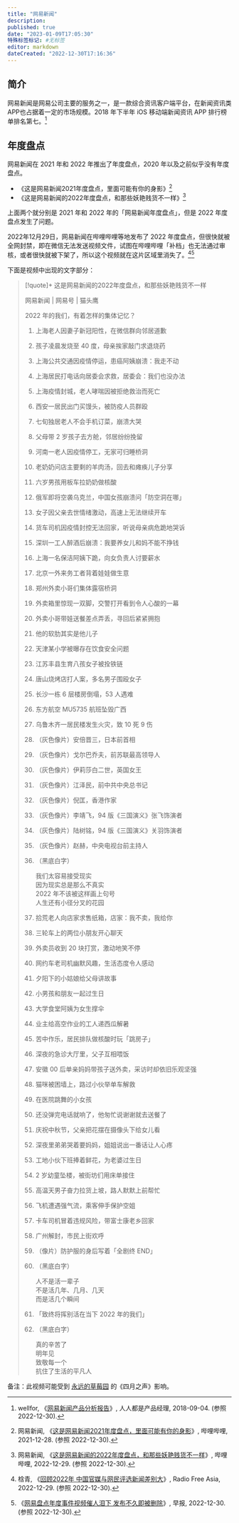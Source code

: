 ```yaml
---
title: "网易新闻"
description:
published: true
date: "2023-01-09T17:05:30"
特殊标签标记: #无标签
editor: markdown
dateCreated: "2022-12-30T17:16:36"
---
```


## 简介

网易新闻是网易公司主要的服务之一，是一款综合资讯客户端平台，在新闻资讯类APP也占据着一定的市场规模。2018 年下半年 iOS 移动端新闻资讯 APP 排行榜单排名第七。[^1358095]

[^1358095]: wellfor, 《[网易新闻产品分析报告](https://web.archive.org/web/20200218103543/http://www.woshipm.com/evaluating/1358095.html)》, 人人都是产品经理, 2018-09-04. (参照 2022-12-30).

## 年度盘点

网易新闻在 2021 年和 2022 年推出了年度盘点，2020 年以及之前似乎没有年度盘点。

+   《这是网易新闻2021年度盘点，里面可能有你的身影》[^SLZJl]
+   《这是网易新闻的2022年度盘点，和那些妖艳贱货不一样》[^nkqMA]

[^SLZJl]: 网易新闻, 《[这是网易新闻2021年度盘点，里面可能有你的身影](https://archive.vn/SLZJl "https://www.bilibili.com/video/BV1rP4y1J7nE/")》, 哔哩哔哩, 2021-12-28. (参照 2022-12-30).

[^nkqMA]: 网易新闻, 《[这是网易新闻的2022年度盘点，和那些妖艳贱货不一样](https://archive.ph/nkqMA "https://www.bilibili.com/video/BV1kD4y1j7aC/")》, 哔哩哔哩, 2022-12-29. (参照 2022-12-30).

上面两个就分别是 2021 年和 2022 年的「网易新闻年度盘点」，但是 2022 年度盘点发生了问题。

2022年12月29日，网易新闻在哔哩哔哩等地发布了 2022 年度盘点，但很快就被全网封禁，即在微信无法发送视频文件，试图在哔哩哔哩「补档」也无法通过审核，或者很快就被下架了，所以这个视频就在这片区域里消失了。[^12434][^48416]

[^12434]: 梒青, 《[回顾2022年 中国官媒与网民评选新闻差别大](https://web.archive.org/web/20221229184623/https://www.rfa.org/mandarin/Xinwen/4-12292022112434.html)》, Radio Free Asia, 2022-12-29. (参照 2022-12-30).

[^48416]: 《[网易盘点年度事件视频催人泪下 发布不久即被删除](https://web.archive.org/web/20221230064340/https://www.zaobao.com.sg/realtime/china/story20221230-1348416)》, 早报, 2022-12-30. (参照 2022-12-30).

下面是视频中出现的文字部分：

> [!quote]+ 这是网易新闻的2022年度盘点，和那些妖艳贱货不一样
>
> 网易新闻 | 网易号 | 猫头鹰
>
> 2022 年的我们，有着怎样的集体记忆？
>
> 1.  上海老人因妻子新冠阳性，在微信群向邻居道歉
> 2.  孩子凌晨发烧至 40 度，母亲挨家敲门求退烧药
> 3.  上海公共交通因疫情停运，患癌阿姨崩溃：我走不动
> 4.  上海居民打电话向居委会求救，居委会：我们也没办法
> 5.  上海疫情封城，老人哮喘因被拒绝救治而死亡
> 6.  西安一居民出门买馒头，被防疫人员群殴
> 7.  七旬独居老人不会手机订菜，崩溃大哭
> 8.  父母带 2 岁孩子去方舱，邻居纷纷挽留
> 9.  河南一老人因疫情停工，无家可归睡桥洞
> 10. 老奶奶问店主要剩的羊肉汤，回去和瘫痪儿子分享
> 11. 六岁男孩用板车拉奶奶做核酸
> 12. 俄军即将空袭乌克兰，中国女孩崩溃问「防空洞在哪」
> 13. 女子因父亲去世情绪激动，高速上无法继续开车
> 14. 货车司机因疫情封控无法回家，听说母亲病危跪地哭诉
> 15. 深圳一工人醉酒后崩溃：我要养女儿和妈不能不挣钱
> 16. 上海一名保洁阿姨下跪，向女负责人讨要薪水
> 17. 北京一外来务工者背着娃娃做生意
> 18. 郑州外卖小哥们集体露宿桥洞
> 19. 外卖箱里惊现一双脚，交警打开看到令人心酸的一幕
> 20. 外卖小哥带娃送餐差点弄丢，寻回后紧紧拥抱
> 21. 他的软肋其实是他儿子
> 22. 天津某小学被曝存在饮食安全问题
> 23. 江苏丰县生育八孩女子被拴铁链
> 24. 唐山烧烤店打人案，多名男子围殴女子
> 25. 长沙一栋 6 层楼房倒塌，53 人遇难
> 26. 东方航空 MU5735 航班坠毁广西
> 27. 乌鲁木齐一居民楼发生火灾，致 10 死 9 伤
> 28. （灰色像片）安倍晋三，日本前首相
> 29. （灰色像片）戈尔巴乔夫，前苏联最高领导人
> 30. （灰色像片）伊莉莎白二世，英国女王
> 31. （灰色像片）江泽民，前中共中央总书记
> 32. （灰色像片）倪匡，香港作家
> 33. （灰色像片）李靖飞，94 版《三国演义》张飞饰演者
> 34. （灰色像片）陆树铭，94 版《三国演义》关羽饰演者
> 35. （灰色像片）赵赫，中央电视台前主持人
> 36. （黑底白字）
>
>     我们太容易接受现实<br>
>     因为现实总是那么不真实<br>
>     2022 年不该被这样画上句号<br>
>     人生还有小径分叉的花园
>
> 37. 拾荒老人向店家求售纸箱，店家：我不卖，我给你
> 38. 三轮车上的两位小朋友开心聊天
> 39. 外卖员收到 20 块打赏，激动地笑不停
> 40. 网约车老司机幽默风趣，生活态度令人感动
> 41. 夕阳下的小姑娘给父母讲故事
> 42. 小男孩和朋友一起过生日
> 43. 大学食堂阿姨为女生撑伞
> 44. 业主给高空作业的工人递西瓜解暑
> 45. 苦中作乐，居民排队做核酸时玩「跳房子」
> 46. 深夜的急诊大厅里，父子互相喂饭
> 47. 安徽 00 后单亲妈妈带孩子送外卖，采访时却依旧乐观坚强
> 48. 猫咪被困墙上，路过小伙举单车解救
> 49. 在医院跳舞的小女孩
> 50. 还没弹完电话就响了，他匆忙说谢谢就去送餐了
> 51. 庆祝中秋节，父亲把花摆在摄像头下给女儿看
> 52. 深夜里弟弟哭着要妈妈，姐姐说出一番话让人心疼
> 53. 工地小伙下班捧着鲜花，为老婆过生日
> 54. 2 岁幼童坠楼，被街坊们用床单接住
> 55. 高温天男子奋力拉货上坡，路人默默上前帮忙
> 56. 飞机遭遇强气流，乘客伸手保护空姐
> 57. 卡车司机冒着违规风险，带富士康老乡回家
> 58. 广州解封，市民上街欢呼
> 59. （像片）防护服的身后写着「全剧终 END」
> 60. （黑底白字）
>
>     人不是活一辈子<br>
>     不是活几年、几月、几天<br>
>     而是活几个瞬间
>
> 61. 「致终将挥别活在当下 2022 年的我们」
> 62. （黑底白字）
>
>     真的辛苦了<br>
>     明年见<br>
>     致敬每一个<br>
>     抗住了生活的平凡人

备注：此视频可能受到 [永远的草莓园](/people/永远的草莓园.md) 的《四月之声》影响。
